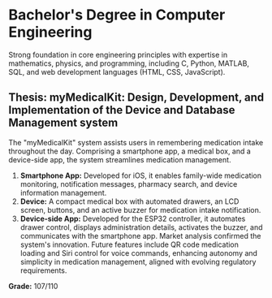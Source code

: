 # Bachelor's Degree in Computer Engineering
Strong foundation in core engineering principles with expertise in mathematics, physics, and programming, including C, Python, MATLAB, SQL, and web development languages (HTML, CSS, JavaScript).


## Thesis: myMedicalKit: Design, Development, and Implementation of the Device and Database Management system
The "myMedicalKit" system assists users in remembering medication intake throughout the day. Comprising a smartphone app, a medical box, and a device-side app, the system streamlines medication management.
1. **Smartphone App:** Developed for iOS, it enables family-wide medication monitoring, notification messages, pharmacy search, and device information management.
2. **Device:** A compact medical box with automated drawers, an LCD screen, buttons, and an active buzzer for medication intake notification.
3. **Device-side App:** Developed for the ESP32 controller, it automates drawer control, displays administration details, activates the buzzer, and communicates with the smartphone app.
Market analysis confirmed the system's innovation. Future features include QR code medication loading and Siri control for voice commands, enhancing autonomy and simplicity in medication management, aligned with evolving regulatory requirements.

**Grade:** 107/110
